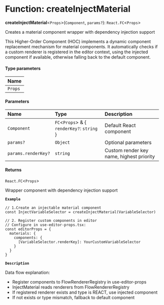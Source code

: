 # Function: createInjectMaterial

**createInjectMaterial**<`Props`>(`Component`, `params?`): `React.FC`<`Props`>

Creates a material component wrapper with dependency injection support

This Higher-Order Component (HOC) implements a dynamic component replacement mechanism
for material components. It automatically checks if a custom renderer is registered
in the editor context, using the injected component if available, otherwise
falling back to the default component.

#### Type parameters

| Name |
| :------ |
| `Props` |

#### Parameters

| Name | Type | Description |
| :------ | :------ | :------ |
| `Component` | `FC`<`Props`> & { `renderKey?`: `string`  } | Default React component |
| `params?` | `Object` | Optional parameters |
| `params.renderKey?` | `string` | Custom render key name, highest priority |

#### Returns

`React.FC`<`Props`>

Wrapper component with dependency injection support

**`Example`**

```tsx
// 1.Create an injectable material component
const InjectVariableSelector = createInjectMaterial(VariableSelector)

// 2. Register custom components in editor
// Configure in use-editor-props.tsx:
const editorProps = {
  materials: {
    components: {
      [VariableSelector.renderKey]: YourCustomVariableSelector
    }
  }
}
```

**`Description`**

Data flow explanation:

* Register components to FlowRendererRegistry in use-editor-props
* InjectMaterial reads renderers from FlowRendererRegistry
* If registered renderer exists and type is REACT, use injected component
* If not exists or type mismatch, fallback to default component
